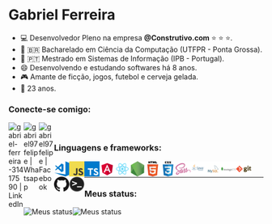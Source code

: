 # Gabriel Ferreira
- :computer: Desenvolvedor Pleno na empresa **@Construtivo.com** :star: :star: :star:.
- :book: :brazil: Bacharelado em Ciência da Computação (UTFPR - Ponta Grossa).
- :book: :portugal: Mestrado em Sistemas de Informação (IPB - Portugal).
- 😄 Desenvolvendo e estudando softwares há 8 anos.
- :video_game: Amante de ficção, jogos, futebol e cerveja gelada.
- :walking: 23 anos.


### Conecte-se comigo:

[<img align="left" alt="gabriel-ferreira-31417590 | LinkedIn" width="30px" src="https://cdn.jsdelivr.net/npm/simple-icons@v3/icons/linkedin.svg" />][linkedin]
[<img align="left" alt="gabriel97felipe | Whatsapp" width="30px" src="https://cdn.jsdelivr.net/npm/simple-icons@v3/icons/whatsapp.svg" />][whatsapp]
[<img align="left" alt="gabriel97felipe | Facebook" width="30px" src="https://cdn.jsdelivr.net/npm/simple-icons@v3/icons/facebook.svg" />][facebook]
<br>


### Linguagens e frameworks:

<img align="left" alt="Visual Studio Code" width="30px" src="https://raw.githubusercontent.com/github/explore/80688e429a7d4ef2fca1e82350fe8e3517d3494d/topics/visual-studio-code/visual-studio-code.png" />
<img align="left" alt="JavaScript" width="30px" src="https://raw.githubusercontent.com/github/explore/80688e429a7d4ef2fca1e82350fe8e3517d3494d/topics/javascript/javascript.png" />
<img align="left" alt="JavaScript" width="30px" src="https://raw.githubusercontent.com/github/explore/80688e429a7d4ef2fca1e82350fe8e3517d3494d/topics/typescript/typescript.png" />
<img align="left" alt="Node.js" width="30px" src="https://raw.githubusercontent.com/github/explore/80688e429a7d4ef2fca1e82350fe8e3517d3494d/topics/angular/angular.png" />
<img align="left" alt="React" width="30px" src="https://raw.githubusercontent.com/github/explore/80688e429a7d4ef2fca1e82350fe8e3517d3494d/topics/react/react.png" />
<img align="left" alt="Node.js" width="30px" src="https://raw.githubusercontent.com/github/explore/80688e429a7d4ef2fca1e82350fe8e3517d3494d/topics/nodejs/nodejs.png" />
<img align="left" alt="HTML5" width="30px" src="https://raw.githubusercontent.com/github/explore/80688e429a7d4ef2fca1e82350fe8e3517d3494d/topics/html/html.png" />
<img align="left" alt="CSS3" width="30px" src="https://raw.githubusercontent.com/github/explore/80688e429a7d4ef2fca1e82350fe8e3517d3494d/topics/css/css.png" />
<img align="left" alt="Sass" width="30px" src="https://raw.githubusercontent.com/github/explore/80688e429a7d4ef2fca1e82350fe8e3517d3494d/topics/sass/sass.png" />
<img align="left" alt="JavaScript" width="30px" src="https://raw.githubusercontent.com/github/explore/80688e429a7d4ef2fca1e82350fe8e3517d3494d/topics/java/java.png" />
<img align="left" alt="MySQL" width="30px" src="https://raw.githubusercontent.com/github/explore/80688e429a7d4ef2fca1e82350fe8e3517d3494d/topics/mysql/mysql.png" />
<img align="left" alt="MongoDB" width="30px" src="https://raw.githubusercontent.com/github/explore/80688e429a7d4ef2fca1e82350fe8e3517d3494d/topics/mongodb/mongodb.png" />
<img align="left" alt="Git" width="30px" src="https://raw.githubusercontent.com/github/explore/80688e429a7d4ef2fca1e82350fe8e3517d3494d/topics/git/git.png" />
<img align="left" alt="GitHub" width="30px" src="https://raw.githubusercontent.com/github/explore/78df643247d429f6cc873026c0622819ad797942/topics/github/github.png" />
<img align="left" alt="HTML5" width="30px" src="https://raw.githubusercontent.com/github/explore/80688e429a7d4ef2fca1e82350fe8e3517d3494d/topics/terminal/terminal.png" />
<br>


---
### Meus status:

<img align="left" alt="Meus status" src="https://github-readme-stats.vercel.app/api/top-langs/?username=gabriel97felipe&layout=compact" />
<img align="left" alt="Meus status" src="https://github-readme-stats.vercel.app/api?username=gabriel97felipe&show_icons=true&hide_border=true&count_private=true&hide=issues&include_all_commits=true" />




[instagram]: https://instagram.com/gabrielfnf_
[linkedin]: https://www.linkedin.com/in/gabriel-ferreira-31417590/
[facebook]: https://www.facebook.com/gabriel97felipe/
[whatsapp]: https://api.whatsapp.com/send?phone=5515981879090&text=Olá!%20Te%20achei%20pelo%20Github!

<!--
**gabriel97felipe/gabriel97felipe** is a ✨ _special_ ✨ repository because its `README.md` (this file) appears on your GitHub profile.

Here are some ideas to get you started:
-->
